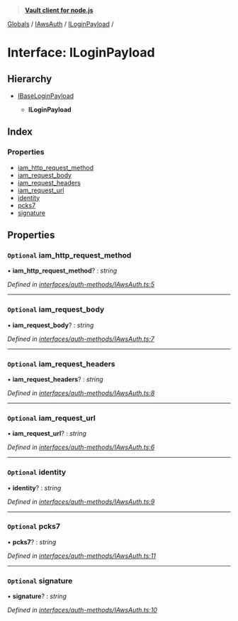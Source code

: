> **[Vault client for node.js](../README.md)**

[Globals](../globals.md) / [IAwsAuth](../modules/iawsauth.md) / [ILoginPayload](iawsauth.iloginpayload.md) /

# Interface: ILoginPayload

## Hierarchy

* [IBaseLoginPayload](ibaseloginpayload.md)

  * **ILoginPayload**

## Index

### Properties

* [iam_http_request_method](iawsauth.iloginpayload.md#optional-iam_http_request_method)
* [iam_request_body](iawsauth.iloginpayload.md#optional-iam_request_body)
* [iam_request_headers](iawsauth.iloginpayload.md#optional-iam_request_headers)
* [iam_request_url](iawsauth.iloginpayload.md#optional-iam_request_url)
* [identity](iawsauth.iloginpayload.md#optional-identity)
* [pcks7](iawsauth.iloginpayload.md#optional-pcks7)
* [signature](iawsauth.iloginpayload.md#optional-signature)

## Properties

### `Optional` iam_http_request_method

• **iam_http_request_method**? : *string*

*Defined in [interfaces/auth-methods/IAwsAuth.ts:5](https://github.com/theogravity/vault-tacular/blob/68ec17c/src/interfaces/auth-methods/IAwsAuth.ts#L5)*

___

### `Optional` iam_request_body

• **iam_request_body**? : *string*

*Defined in [interfaces/auth-methods/IAwsAuth.ts:7](https://github.com/theogravity/vault-tacular/blob/68ec17c/src/interfaces/auth-methods/IAwsAuth.ts#L7)*

___

### `Optional` iam_request_headers

• **iam_request_headers**? : *string*

*Defined in [interfaces/auth-methods/IAwsAuth.ts:8](https://github.com/theogravity/vault-tacular/blob/68ec17c/src/interfaces/auth-methods/IAwsAuth.ts#L8)*

___

### `Optional` iam_request_url

• **iam_request_url**? : *string*

*Defined in [interfaces/auth-methods/IAwsAuth.ts:6](https://github.com/theogravity/vault-tacular/blob/68ec17c/src/interfaces/auth-methods/IAwsAuth.ts#L6)*

___

### `Optional` identity

• **identity**? : *string*

*Defined in [interfaces/auth-methods/IAwsAuth.ts:9](https://github.com/theogravity/vault-tacular/blob/68ec17c/src/interfaces/auth-methods/IAwsAuth.ts#L9)*

___

### `Optional` pcks7

• **pcks7**? : *string*

*Defined in [interfaces/auth-methods/IAwsAuth.ts:11](https://github.com/theogravity/vault-tacular/blob/68ec17c/src/interfaces/auth-methods/IAwsAuth.ts#L11)*

___

### `Optional` signature

• **signature**? : *string*

*Defined in [interfaces/auth-methods/IAwsAuth.ts:10](https://github.com/theogravity/vault-tacular/blob/68ec17c/src/interfaces/auth-methods/IAwsAuth.ts#L10)*